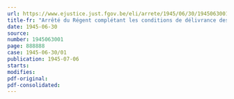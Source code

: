 ```yaml
---
url: https://www.ejustice.just.fgov.be/eli/arrete/1945/06/30/1945063001/justel
title-fr: "Arrêté du Régent complétant les conditions de délivrance des permis de port d'armes de chasse pour l'année cynégétique 1945-1946"
date: 1945-06-30
source:
number: 1945063001
page: 888888
case: 1945-06-30/01
publication: 1945-07-06
starts:
modifies:
pdf-original:
pdf-consolidated:
---
```


